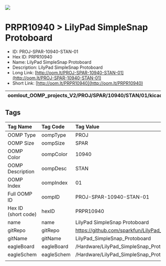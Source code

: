 


  
![][im]
# PRPR10940 > LilyPad SimpleSnap Protoboard

- ID: PROJ-SPAR-10940-STAN-01
- Hex ID: PRPR10940
- Name: LilyPad SimpleSnap Protoboard
- Description: LilyPad SimpleSnap Protoboard
- Long Link: [http://oom.lt/PROJ-SPAR-10940-STAN-01](http://oom.lt/PROJ-SPAR-10940-STAN-01)
- Short Link: [http://oom.lt/PRPR10940](http://oom.lt/PRPR10940)
  

|oomlout_OOMP_projects_V2/PROJ/SPAR/10940/STAN/01/kicadPcb3dFront.png|oomlout_OOMP_projects_V2/PROJ/SPAR/10940/STAN/01/kicadPcb3dBack.png|oomlout_OOMP_projects_V2/PROJ/SPAR/10940/STAN/01/kicadPcb3d.png||
| :---: | :---: | :---: | :---: |

## Tags
  

|Tag Name|Tag Code|Tag Value|
| :--- | :--- | :--- |
|OOMP Type|oompType|PROJ|
|OOMP Size|oompSize|SPAR|
|OOMP Color|oompColor|10940|
|OOMP Description|oompDesc|STAN|
|OOMP Index|oompIndex|01|
|Full OOMP ID|oompID|PROJ-SPAR-10940-STAN-01|
|Hex ID (short code)|hexID|PRPR10940|
|name|name|LilyPad SimpleSnap Protoboard|
|gitRepo|gitRepo|https://github.com/sparkfun/LilyPad_SimpleSnap_Protoboard|
|gitName|gitName|LilyPad_SimpleSnap_Protoboard|
|eagleBoard|eagleBoard|/Hardware/LilyPad_SimpleSnap_ProtoBoard.brd|
|eagleSchem|eagleSchem|/Hardware/LilyPad_SimpleSnap_ProtoBoard.sch|
||||



[im]: PROJ/SPAR/10940/STAN/01/kicadPcb3d_450.png
